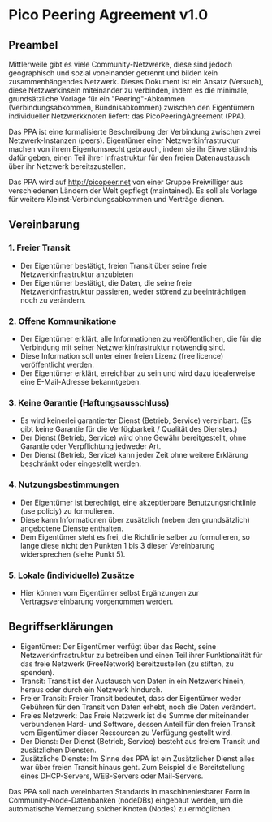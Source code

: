 # Pico Peering Agreement v1.0 #

## Preambel ##

Mittlerweile gibt es viele Community-Netzwerke, diese sind jedoch geographisch und sozial voneinander getrennt und bilden kein zusammenhängendes Netzwerk. Dieses Dokument ist ein Ansatz (Versuch), diese Netzwerkinseln miteinander zu verbinden, indem es die minimale, grundsätzliche Vorlage für ein "Peering"-Abkommen (Verbindungsabkommen, Bündnisabkommen) zwischen den Eigentümern individueller Netzwerkknoten liefert: das PicoPeeringAgreement (PPA).

Das PPA ist eine formalisierte Beschreibung der Verbindung zwischen zwei Netzwerk-Instanzen (peers). Eigentümer einer Netzwerkinfrastruktur machen von ihrem Eigentumsrecht gebrauch, indem sie ihr Einverständnis dafür geben, einen Teil ihrer Infrastruktur für den freien Datenaustausch über ihr Netzwerk bereitszustellen.

Das PPA wird auf http://picopeer.net von einer Gruppe Freiwilliger aus verschiedenen Ländern der Welt gepflegt (maintained). Es soll als Vorlage für weitere Kleinst-Verbindungsabkommen und Verträge dienen.

## Vereinbarung ##

### 1. Freier Transit ###
* Der Eigentümer bestätigt, freien Transit über seine freie Netzwerkinfrastruktur anzubieten
* Der Eigentümer bestätigt, die Daten, die seine freie Netzwerkinfrastruktur passieren, weder störend zu beeinträchtigen noch zu verändern.

### 2. Offene Kommunikatione ###
* Der Eigentümer erklärt, alle Informationen zu veröffentlichen, die für die Verbindung mit seiner Netzwerkinfrastruktur notwendig sind.
* Diese Information soll unter einer freien Lizenz (free licence) veröffentlicht werden.
* Der Eigentümer erklärt, erreichbar zu sein und wird dazu idealerweise eine E-Mail-Adresse bekanntgeben.

### 3. Keine Garantie (Haftungsausschluss) ###
* Es wird keinerlei garantierter Dienst (Betrieb, Service) vereinbart. (Es gibt keine Garantie für die Verfügbarkeit / Qualität des Dienstes.)
* Der Dienst (Betrieb, Service) wird ohne Gewähr bereitgestellt, ohne Garantie oder Verpflichtung jedweder Art.
* Der Dienst (Betrieb, Service) kann jeder Zeit ohne weitere Erklärung beschränkt oder eingestellt werden.

### 4. Nutzungsbestimmungen ###
* Der Eigentümer ist berechtigt, eine akzeptierbare Benutzungsrichtlinie (use policiy) zu formulieren.
* Diese kann Informationen über zusätzlich (neben den grundsätzlich) angebotene Dienste enthalten.
* Dem Eigentümer steht es frei, die Richtlinie selber zu formulieren, so lange diese nicht den Punkten 1 bis 3 dieser Vereinbarung widersprechen (siehe Punkt 5).

### 5. Lokale (individuelle) Zusätze ###

* Hier können vom Eigentümer selbst Ergänzungen zur Vertragsvereinbarung vorgenommen werden.

## Begriffserklärungen ##

* Eigentümer: Der Eigentümer verfügt über das Recht, seine Netzwerkinfrastruktur zu betreiben und einen Teil ihrer Funktionalität für das freie Netzwerk (FreeNetwork) bereitzustellen (zu stiften, zu spenden).
* Transit: Transit ist der Austausch von Daten in ein Netzwerk hinein, heraus oder durch ein Netzwerk hindurch.
* Freier Transit: Freier Transit bedeutet, dass der Eigentümer weder Gebühren für den Transit von Daten erhebt, noch die Daten verändert.
* Freies Netzwerk: Das Freie Netzwerk ist die Summe der miteinander verbundenen Hard- und Software, dessen Anteil für den freien Transit vom Eigentümer dieser Ressourcen zu Verfügung gestellt wird.
* Der Dienst: Der Dienst (Betrieb, Service) besteht aus freiem Transit und zusätzlichen Diensten.
* Zusätzliche Dienste: Im Sinne des PPA ist ein Zusätzlicher Dienst alles war über freien Transit hinaus geht. Zum Beispiel die Bereitstellung eines DHCP-Servers, WEB-Servers oder Mail-Servers.

Das PPA soll nach vereinbarten Standards in maschinenlesbarer Form in Community-Node-Datenbanken (nodeDBs) eingebaut werden, um die automatische Vernetzung solcher Knoten (Nodes) zu ermöglichen.

